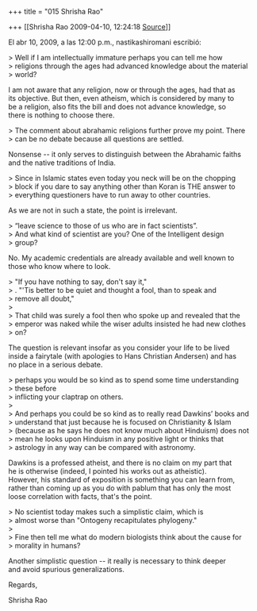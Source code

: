 +++
title = "015 Shrisha Rao"

+++
[[Shrisha Rao	2009-04-10, 12:24:18 [Source](https://groups.google.com/g/bvparishat/c/eNQHb7klnAs)]]



El abr 10, 2009, a las 12:00 p.m., nastikashiromani escribió:

\> Well if I am intellectually immature perhaps you can tell me how  
\> religions through the ages had advanced knowledge about the material  
\> world?

I am not aware that any religion, now or through the ages, had that as  
its objective. But then, even atheism, which is considered by many to  
be a religion, also fits the bill and does not advance knowledge, so  
there is nothing to choose there.

\> The comment about abrahamic religions further prove my point. There  
\> can be no debate because all questions are settled.

Nonsense -- it only serves to distinguish between the Abrahamic faiths  
and the native traditions of India.

\> Since in Islamic states even today you neck will be on the chopping  
\> block if you dare to say anything other than Koran is THE answer to  
\> everything questioners have to run away to other countries.

As we are not in such a state, the point is irrelevant.

\> “leave science to those of us who are in fact scientists”.  
\> And what kind of scientist are you? One of the Intelligent design  
\> group?

No. My academic credentials are already available and well known to  
those who know where to look.

\> "If you have nothing to say, don't say it,"  
\> . "'Tis better to be quiet and thought a fool, than to speak and  
\> remove all doubt,"  
\>  
\> That child was surely a fool then who spoke up and revealed that the  
\> emperor was naked while the wiser adults insisted he had new clothes  
\> on?

The question is relevant insofar as you consider your life to be lived  
inside a fairytale (with apologies to Hans Christian Andersen) and has  
no place in a serious debate.

\> perhaps you would be so kind as to spend some time understanding  
\> these before  
\> inflicting your claptrap on others.  
\>  
\> And perhaps you could be so kind as to really read Dawkins’ books and  
\> understand that just because he is focused on Christianity & Islam  
\> (because as he says he does not know much about Hinduism) does not  
\> mean he looks upon Hinduism in any positive light or thinks that  
\> astrology in any way can be compared with astronomy.

Dawkins is a professed atheist, and there is no claim on my part that  
he is otherwise (indeed, I pointed his works out as atheistic).  
However, his standard of exposition is something you can learn from,  
rather than coming up as you do with pablum that has only the most  
loose correlation with facts, that's the point.

\> No scientist today makes such a simplistic claim, which is  
\> almost worse than "Ontogeny recapitulates phylogeny."  
\>  
\> Fine then tell me what do modern biologists think about the cause for  
\> morality in humans?

Another simplistic question -- it really is necessary to think deeper  
and avoid spurious generalizations.

Regards,

Shrisha Rao

